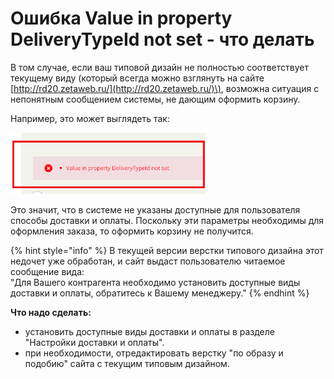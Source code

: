 # Ошибка Value in property DeliveryTypeId not set - что делать

В том случае, если ваш типовой дизайн не полностью соответствует текущему виду \(который всегда можно взглянуть на сайте [http://rd20.zetaweb.ru/](http://rd20.zetaweb.ru/)\), возможна ситуация с непонятным сообщением системы, не дающим оформить корзину.

Например, это может выглядеть так:

![Value in property DeliveryTypeId not set](../.gitbook/assets/image%20%2834%29.png)

Это значит, что в системе не указаны доступные для пользователя способы доставки и оплаты. Поскольку эти параметры необходимы для оформления заказа, то оформить корзину не получится.

{% hint style="info" %}
В текущей версии верстки типового дизайна этот недочет уже обработан, и сайт выдаст пользователю читаемое сообщение вида:  
"Для Вашего контрагента необходимо установить доступные виды доставки и оплаты, обратитесь к Вашему менеджеру."
{% endhint %}

**Что надо сделать:**

* установить доступные виды доставки и оплаты в разделе "Настройки доставки и оплаты".
* при необходимости, отредактировать верстку "по образу и подобию" сайта с текущим типовым дизайном.

